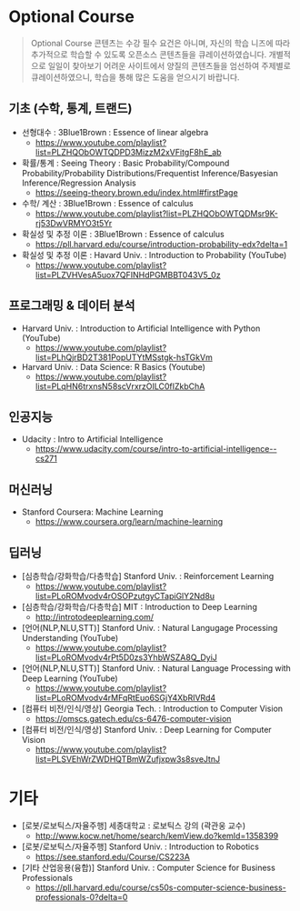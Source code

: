 # Optional Course
> Optional Course 콘텐츠는 수강 필수 요건은 아니며, 자신의 학습 니즈에 따라 추가적으로 학습할 수 있도록 오픈소스 콘텐츠들을 큐레이션하였습니다. 개별적으로 일일이 찾아보기 어려운 사이트에서 양질의 콘텐츠들을 엄선하여 주제별로 큐레이션하였으니, 학습을 통해 많은 도움을 얻으시기 바랍니다.

## 기초 (수학, 통계, 트랜드)

- 선형대수 : 3Blue1Brown : Essence of linear algebra
	- https://www.youtube.com/playlist?list=PLZHQObOWTQDPD3MizzM2xVFitgF8hE_ab
- 확률/통계 : Seeing Theory : Basic Probability/Compound Probability/Probability  Distributions/Frequentist Inference/Basyesian Inference/Regression Analysis
	- https://seeing-theory.brown.edu/index.html#firstPage
- 수학/ 계산 : 3Blue1Brown : Essence of calculus
	- https://www.youtube.com/playlist?list=PLZHQObOWTQDMsr9K-rj53DwVRMYO3t5Yr
- 확실성 및 추정 이론 : 3Blue1Brown : Essence of calculus
	- https://pll.harvard.edu/course/introduction-probability-edx?delta=1
- 확실성 및 추정 이론 : Havard Univ. : Introduction to Probability (YouTube)
	- https://www.youtube.com/playlist?list=PLZVHVesA5uox7QFINHdPGMBBT043V5_0z

## 프로그래밍 & 데이터 분석

- Harvard Univ. : Introduction to Artificial Intelligence with Python (YouTube)
	- https://www.youtube.com/playlist?list=PLhQjrBD2T381PopUTYtMSstgk-hsTGkVm
- Harvard Univ. : Data Science: R Basics (Youtube)
	- https://www.youtube.com/playlist?list=PLqHN6trxnsN58scVrxrzOILC0fIZkbChA
## 인공지능
- Udacity : Intro to Artificial Intelligence
	- https://www.udacity.com/course/intro-to-artificial-intelligence--cs271

## 머신러닝
- Stanford Coursera: Machine Learning
	- https://www.coursera.org/learn/machine-learning
## 딥러닝
- [심층학습/강화학습/다층학습] Stanford Univ. : Reinforcement Learning
	- https://www.youtube.com/playlist?list=PLoROMvodv4rOSOPzutgyCTapiGlY2Nd8u
- [심층학습/강화학습/다층학습] MIT : Introduction to Deep Learning
	- http://introtodeeplearning.com/
- [언어(NLP,NLU,STT)] Stanford Univ. : Natural Langugage Processing Understanding (YouTube)
	- https://www.youtube.com/playlist?list=PLoROMvodv4rPt5D0zs3YhbWSZA8Q_DyiJ
- [언어(NLP,NLU,STT)] Stanford Univ. : Natural Language Processing with Deep Learning (YouTube)
	- https://www.youtube.com/playlist?list=PLoROMvodv4rMFqRtEuo6SGjY4XbRIVRd4
- [컴퓨터 비전/인식/영상] Georgia Tech. : Introduction to Computer Vision
	- https://omscs.gatech.edu/cs-6476-computer-vision
- [컴퓨터 비전/인식/영상] Stanford Univ. : Deep Learning for Computer Vision
	- https://www.youtube.com/playlist?list=PLSVEhWrZWDHQTBmWZufjxpw3s8sveJtnJ

# 기타
- [로봇/로보틱스/자율주행] 세종대학교 : 로보틱스 강의 (곽관웅 교수)
	- http://www.kocw.net/home/search/kemView.do?kemId=1358399
- [로봇/로보틱스/자율주행] Stanford Univ. : Introduction to Robotics
	- https://see.stanford.edu/Course/CS223A
- [기타 산업응용(융합)] Stanford Univ. : Computer Science for Business Professionals
	- https://pll.harvard.edu/course/cs50s-computer-science-business-professionals-0?delta=0
